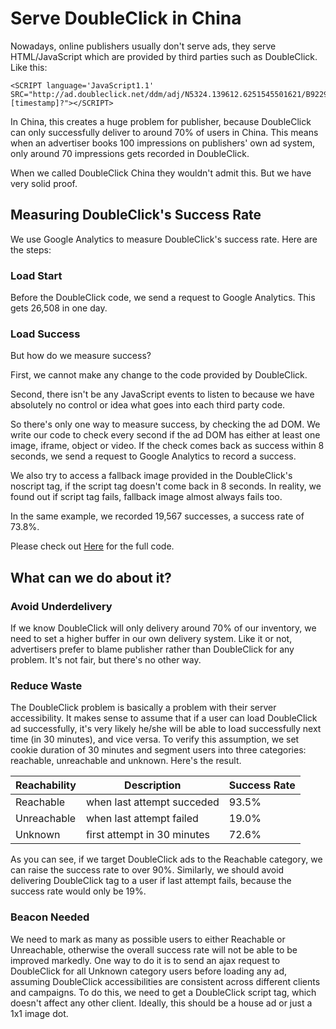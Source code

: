 # Serve DoubleClick in China

Nowadays, online publishers usually don't serve ads, they serve HTML/JavaScript which are provided by third parties such as DoubleClick. Like this: 

    <SCRIPT language='JavaScript1.1' SRC="http://ad.doubleclick.net/ddm/adj/N5324.139612.6251545501621/B9229605.1252916080;sz=300x600;ord=[timestamp]?"></SCRIPT>

In China, this creates a huge problem for publisher, because DoubleClick can only successfully deliver to around 70% of users in China. This means when an advertiser books 100 impressions on publishers' own ad system, only around 70 impressions gets recorded in DoubleClick. 

When we called DoubleClick China they wouldn't admit this. But we have very solid proof. 

## Measuring DoubleClick's Success Rate
We use Google Analytics to measure DoubleClick's success rate. Here are the steps: 

### Load Start
Before the DoubleClick code, we send a request to Google Analytics. This gets 26,508 in one day. 

### Load Success
But how do we measure success? 

First, we cannot make any change to the code provided by DoubleClick. 

Second, there isn't be any JavaScript events to listen to because we have absolutely no control or idea what goes into each third party code. 

So there's only one way to measure success, by checking the ad DOM. We write our code to check every second if the ad DOM has either at least one image, iframe, object or video. If the check comes back as success within 8 seconds, we send a request to Google Analytics to record a success. 

We also try to access a fallback image provided in the DoubleClick's noscript tag, if the script tag doesn't come back in 8 seconds. In reality, we found out if script tag fails, fallback image almost always fails too. 

In the same example, we recorded 19,567 successes, a success rate of 73.8%. 

Please check out [Here](https://github.com/FTChinese/ThirdPartyAd/blob/master/index.html) for the full code. 

## What can we do about it? 
### Avoid Underdelivery
If we know DoubleClick will only delivery around 70% of our inventory, we need to set a higher buffer in our own delivery system. Like it or not, advertisers prefer to blame publisher rather than DoubleClick for any problem. It's not fair, but there's no other way. 

### Reduce Waste
The DoubleClick problem is basically a problem with their server accessibility. It makes sense to assume that if a user can load DoubleClick ad successfully, it's very likely he/she will be able to load successfully next time (in 30 minutes), and vice versa. To verify this assumption, we set cookie duration of 30 minutes and segment users into three categories: reachable, unreachable and unknown. Here's the result. 

| Reachability   | Description                 | Success Rate                               |
|----------------|-----------------------------|--------------------------------------------|
| Reachable      | when last attempt succeded  | 93.5%                                      |
| Unreachable    | when last attempt failed    | 19.0%                                      |
| Unknown        | first attempt in 30 minutes | 72.6%                                      |

As you can see, if we target DoubleClick ads to the Reachable category, we can raise the success rate to over 90%. Similarly, we should avoid delivering DoubleClick tag to a user if last attempt fails, because the success rate would only be 19%. 

### Beacon Needed
We need to mark as many as possible users to either Reachable or Unreachable, otherwise the overall success rate will not be able to be improved markedly. One way to do it is to send an ajax request to DoubleClick for all Unknown category users before loading any ad, assuming DoubleClick accessibilities are consistent across different clients and campaigns. To do this, we need to get a DoubleClick script tag, which doesn't affect any other client. Ideally, this should be a house ad or just a 1x1 image dot. 
